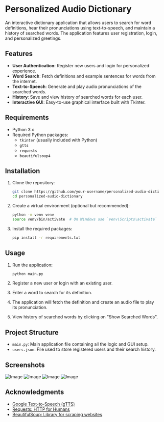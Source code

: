 # Personalized Audio Dictionary

An interactive dictionary application that allows users to search for word definitions, hear their pronunciations using text-to-speech, and maintain a history of searched words. The application features user registration, login, and personalized greetings.

## Features

- **User Authentication**: Register new users and login for personalized experience.
- **Word Search**: Fetch definitions and example sentences for words from the internet.
- **Text-to-Speech**: Generate and play audio pronunciations of the searched words.
- **History**: Save and view history of searched words for each user.
- **Interactive GUI**: Easy-to-use graphical interface built with Tkinter.

## Requirements

- Python 3.x
- Required Python packages:
  - `tkinter` (usually included with Python)
  - `gtts`
  - `requests`
  - `beautifulsoup4`

## Installation

1. Clone the repository:
    ```sh
    git clone https://github.com/your-username/personalized-audio-dictionary.git
    cd personalized-audio-dictionary
    ```

2. Create a virtual environment (optional but recommended):
    ```sh
    python -m venv venv
    source venv/bin/activate  # On Windows use `venv\Scripts\activate`
    ```

3. Install the required packages:
    ```sh
    pip install -r requirements.txt
    ```

## Usage

1. Run the application:
    ```sh
    python main.py
    ```

2. Register a new user or login with an existing user.
3. Enter a word to search for its definition.
4. The application will fetch the definition and create an audio file to play its pronunciation.
5. View history of searched words by clicking on "Show Searched Words".

## Project Structure

- `main.py`: Main application file containing all the logic and GUI setup.
- `users.json`: File used to store registered users and their search history.

## Screenshots

![Image](https://github.com/user-attachments/assets/e70c9e3b-94fd-4836-b4c7-653529c44bd3)
![Image](https://github.com/user-attachments/assets/be4b32cc-524e-417e-b4b4-4d9765d90e1e)
![Image](https://github.com/user-attachments/assets/c032085c-dd19-48e8-8976-f5660a7ae1d3)
![Image](https://github.com/user-attachments/assets/1ac7d2d5-5043-412f-906a-98df1d79239c)



## Acknowledgments

- [Google Text-to-Speech (gTTS)](https://pypi.org/project/gTTS/)
- [Requests: HTTP for Humans](https://pypi.org/project/requests/)
- [BeautifulSoup: Library for scraping websites](https://pypi.org/project/beautifulsoup4/)
